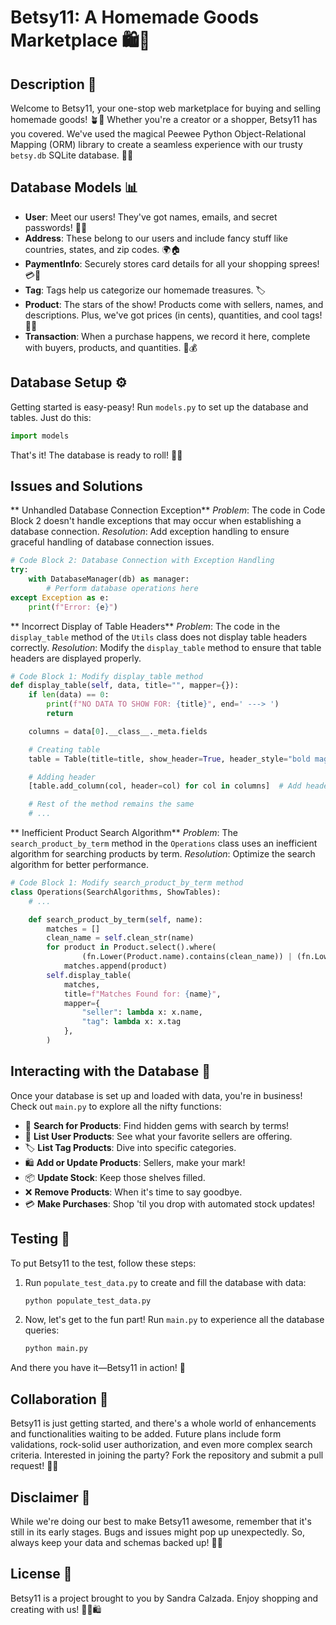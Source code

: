 # Betsy11: A Homemade Goods Marketplace 🛍️🏡

## Description 📜

Welcome to Betsy11, your one-stop web marketplace for buying and selling homemade goods! 🪴🎨 Whether you're a creator or a shopper, Betsy11 has you covered. We've used the magical Peewee Python Object-Relational Mapping (ORM) library to create a seamless experience with our trusty `betsy.db` SQLite database. 🐍✨

## Database Models 📊

- **User**: Meet our users! They've got names, emails, and secret passwords! 🔐👥
- **Address**: These belong to our users and include fancy stuff like countries, states, and zip codes. 🌍🏠
- **PaymentInfo**: Securely stores card details for all your shopping sprees! 💳💸
- **Tag**: Tags help us categorize our homemade treasures. 🏷️
- **Product**: The stars of the show! Products come with sellers, names, and descriptions. Plus, we've got prices (in cents), quantities, and cool tags! 🌟🛒
- **Transaction**: When a purchase happens, we record it here, complete with buyers, products, and quantities. 💼💰

## Database Setup ⚙️

Getting started is easy-peasy! Run `models.py` to set up the database and tables. Just do this:

```python
import models
```

That's it! The database is ready to roll! 🎲🎉

## Issues and Solutions 


** Unhandled Database Connection Exception**
*Problem*: The code in Code Block 2 doesn't handle exceptions that may occur when establishing a database connection.
*Resolution*: Add exception handling to ensure graceful handling of database connection issues.

```python
# Code Block 2: Database Connection with Exception Handling
try:
    with DatabaseManager(db) as manager:
        # Perform database operations here
except Exception as e:
    print(f"Error: {e}")
```

** Incorrect Display of Table Headers**
*Problem*: The code in the `display_table` method of the `Utils` class does not display table headers correctly.
*Resolution*: Modify the `display_table` method to ensure that table headers are displayed properly.

```python
# Code Block 1: Modify display_table method
def display_table(self, data, title="", mapper={}):
    if len(data) == 0:
        print(f"NO DATA TO SHOW FOR: {title}", end=' ---> ')
        return

    columns = data[0].__class__._meta.fields

    # Creating table
    table = Table(title=title, show_header=True, header_style="bold magenta")

    # Adding header
    [table.add_column(col, header=col) for col in columns]  # Add header parameter

    # Rest of the method remains the same
    # ...
```

** Inefficient Product Search Algorithm**
*Problem*: The `search_product_by_term` method in the `Operations` class uses an inefficient algorithm for searching products by term.
*Resolution*: Optimize the search algorithm for better performance.

```python
# Code Block 1: Modify search_product_by_term method
class Operations(SearchAlgorithms, ShowTables):
    # ...

    def search_product_by_term(self, name):
        matches = []
        clean_name = self.clean_str(name)
        for product in Product.select().where(
                (fn.Lower(Product.name).contains(clean_name)) | (fn.Lower(Product.description).contains(clean_name))):
            matches.append(product)
        self.display_table(
            matches,
            title=f"Matches Found for: {name}",
            mapper={
                "seller": lambda x: x.name,
                "tag": lambda x: x.tag
            },
        )
```


## Interacting with the Database 💬

Once your database is set up and loaded with data, you're in business! Check out `main.py` to explore all the nifty functions:

- 🧐 **Search for Products**: Find hidden gems with search by terms!
- 🛒 **List User Products**: See what your favorite sellers are offering.
- 🏷️ **List Tag Products**: Dive into specific categories.
- 🛍️ **Add or Update Products**: Sellers, make your mark!
- 📦 **Update Stock**: Keep those shelves filled.
- ❌ **Remove Products**: When it's time to say goodbye.
- 💳 **Make Purchases**: Shop 'til you drop with automated stock updates!

## Testing 🧪

To put Betsy11 to the test, follow these steps:

1. Run `populate_test_data.py` to create and fill the database with data:

   ```bash
   python populate_test_data.py
   ```

2. Now, let's get to the fun part! Run `main.py` to experience all the database queries:

   ```bash
   python main.py
   ```

And there you have it—Betsy11 in action! 🚀

## Collaboration 🤝

Betsy11 is just getting started, and there's a whole world of enhancements and functionalities waiting to be added. Future plans include form validations, rock-solid user authorization, and even more complex search criteria. Interested in joining the party? Fork the repository and submit a pull request! 🎉🙌

## Disclaimer 🚨

While we're doing our best to make Betsy11 awesome, remember that it's still in its early stages. Bugs and issues might pop up unexpectedly. So, always keep your data and schemas backed up! 📂💼

## License 📝

Betsy11 is a project brought to you by Sandra Calzada. Enjoy shopping and creating with us! 🛒🌟🛍️
